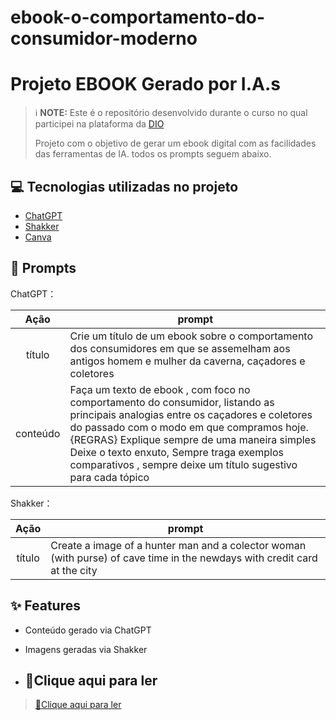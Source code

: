 # ebook-o-comportamento-do-consumidor-moderno
# Projeto EBOOK Gerado por I.A.s


 > ℹ️ **NOTE:** Este é o repositório desenvolvido durante o curso no qual participei na plataforma da [DIO](https://dio.me)
>
> Projeto com o objetivo de gerar um ebook digital com as facilidades das ferramentas de IA. todos os prompts
seguem abaixo.
>
>
>

## 💻 Tecnologias utilizadas no projeto

- [ChatGPT](https://chat.openai.com/) 
- [Shakker](https://www.shakker.ai/pt/home)
- [Canva](https://www.canva.com/)

## 🧠 Prompts

ChatGPT：

|   Ação   | prompt                                                                                                                                                                                                                                                                         |
| :------: | ------------------------------------------------------------------------------------------------------------------------------------------------------------------------------------------------------------------------------------------------------------------------------ |
|  título  | Crie um título de um ebook sobre o comportamento dos consumidores em que se assemelham aos antigos homem e mulher da caverna, caçadores e coletores                                                        |
| conteúdo | Faça um texto de ebook , com foco no comportamento do consumidor, listando as principais analogias entre os caçadores e coletores do passado com o modo em que compramos hoje.{REGRAS} Explique sempre de uma maneira simples Deixe o texto enxuto, Sempre traga exemplos comparativos , sempre deixe um título sugestivo para cada tópico |


Shakker：

|  Ação  | prompt                                                                                 |
| :----: | -------------------------------------------------------------------------------------- |
| título | Create a image of a hunter man and a colector woman (with purse) of cave time in the newdays with credit card at the city |

## ✨ Features

- Conteúdo gerado via ChatGPT
- Imagens geradas via Shakker

- ## 📕Clique aqui para ler
>
> [📕Clique aqui para ler]([https://www.canva.com/design/DAGXCCXyU_c/Rfe86I0380JxnPlwS0Ywxg/edit?utm_content=DAGXCCXyU_c&utm_campaign=designshare&utm_medium=link2&utm_source=sharebutton)
